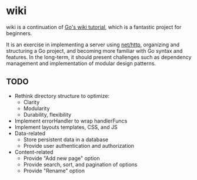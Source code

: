 # wiki

wiki is a continuation of
[Go's wiki tutorial](https://golang.org/doc/articles/wiki/), which is a
fantastic project for beginners.

It is an exercise in implementing a server using
[net/http](https://golang.org/pkg/net/http/), organizing and structuring
a Go project, and becoming more familiar with Go syntax and features. In
the long-term, it should present challenges such as dependency management
and implementation of modular design patterns.

## TODO
- Rethink directory structure to optimize:
  - Clarity
  - Modularity
  - Durability, flexibility
- Implement errorHandler to wrap handlerFuncs
- Implement layouts templates, CSS, and JS
- Data-related
  - Store persistent data in a database
  - Provide user authentication and authorization
- Content-related
  - Provide "Add new page" option
  - Provide search, sort, and pagination of options
  - Provide "Rename" option
